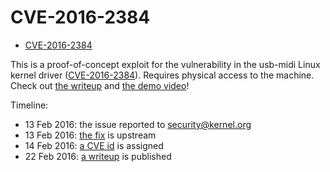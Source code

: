 CVE-2016-2384
=============

- [CVE-2016-2384](http://www.cve.mitre.org/cgi-bin/cvename.cgi?name=CVE-2016-2384)

This is a proof-of-concept exploit for the vulnerability in the usb-midi Linux kernel driver ([CVE-2016-2384](https://cve.mitre.org/cgi-bin/cvename.cgi?name=CVE-2016-2384)).
Requires physical access to the machine.
Check out [the writeup](https://xairy.github.io/blog/2016/cve-2016-2384) and [the demo video](https://www.youtube.com/watch?v=lfl1NJn1nvo)!

Timeline:

* 13 Feb 2016: the issue reported to security@kernel.org
* 13 Feb 2016: [the fix](https://git.kernel.org/cgit/linux/kernel/git/torvalds/linux.git/commit/?id=07d86ca93db7e5cdf4743564d98292042ec21af7) is upstream
* 14 Feb 2016: [a CVE id](https://cve.mitre.org/cgi-bin/cvename.cgi?name=CVE-2016-2384) is assigned
* 22 Feb 2016: [a writeup](https://xairy.github.io/blog/2016/cve-2016-2384) is published
